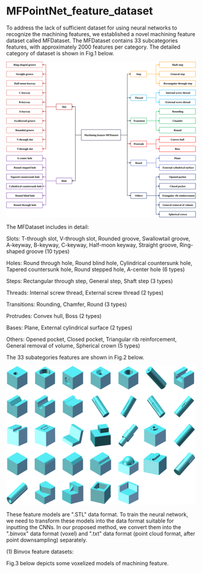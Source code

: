 # MFPointNet_feature_dataset
To address the lack of sufficient dataset for using neural networks to recognize the machining features, we established a novel machining feature dataset called MFDataset. The MFDataset contains 33 subcategories features, with approximately 2000 features per category. The detailed category of dataset is shown in Fig.1 below.

![image](https://github.com/leiruoshan/MFPointNet_feature_dataset/blob/main/Fig1.svg)

The MFDataset includes in detail:

Slots: T-through slot, V-through slot, Rounded groove, Swallowtail groove, A-keyway, B-keyway, C-keyway, Half-moon keyway, Straight groove, Ring-shaped groove (10 types)

Holes: Round through hole, Round blind hole, Cylindrical countersunk hole, Tapered countersunk hole, Round stepped hole, A-center hole (6 types)

Steps: Rectangular through step, General step, Shaft step (3 types)

Threads: Internal screw thread, External screw thread (2 types)

Transitions: Rounding, Chamfer, Round (3 types)

Protrudes: Convex hull, Boss (2 types)

Bases: Plane, External cylindrical surface (2 types)

Others: Opened pocket, Closed pocket, Triangular rib reinforcement, General removal of volume, Spherical crown (5 types)

The 33 subategories features are shown in Fig.2 below.

![image](https://github.com/leiruoshan/MFPointNet_feature_dataset/blob/main/Fig2.svg)

These feature models are ".STL" data format. To train the neural network, we need to transform these models into the data format suitable for inputting the CNNs. In our proposed method, we convert them into the ".binvox" data format (voxel) and ".txt" data format (point cloud format, after point downsampling) separately.

(1) Binvox feature datasets:

Fig.3 below depicts some voxelized models of machining feature.


